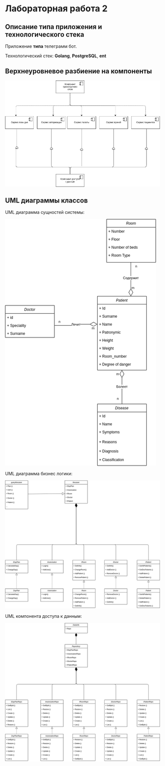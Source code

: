 # Лабораторная работа 2

## Описание типа приложения и технологического стека

Приложение **типа** телеграмм бот.

Технологический стек: **Golang**, **PostgreSQL**, **ent**

## Верхнеуровневое разбиение на компоненты

![components](assets/components.png)

## UML диаграммы классов

UML диаграмма сущностей системы: 

![Exist](assets/UML-dto.drawio.png)

UML диаграмма бизнес логики: 

![BL](assets/UML-BL.drawio.png)

UML компонента доступа к данным: 

![BL](assets/UML-BD.drawio.png) 
